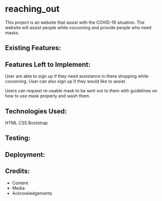 # reaching_out

This project is an website that assist with the COVID-19 situation. 
The website will assist people while cocooning and provide people who need masks. 


Existing Features:
--------------------------

Features Left to Implement:
---------------------------

User are able to sign up if they need assistance in there shopping while cocooning.
User can also sign up if they would like to assist. 

Users can request re-usable mask to be sent out to them with guidelines on how to use mask properly and wash them.

Technologies Used:
------------------
HTML 
CSS
Bootstrap

Testing:
--------


Deployment:
------------


Credits:
---------

- Content
- Media
- Acknowledgements 



